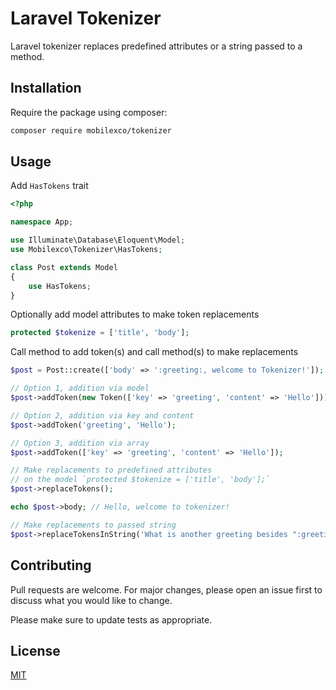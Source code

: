 # Laravel Tokenizer

Laravel tokenizer replaces predefined attributes or a string passed to a method.

## Installation

Require the package using composer:

```bash
composer require mobilexco/tokenizer
```

## Usage

Add `HasTokens` trait

```php
<?php

namespace App;

use Illuminate\Database\Eloquent\Model;
use Mobilexco\Tokenizer\HasTokens;

class Post extends Model
{
    use HasTokens;
}
```

Optionally add model attributes to make token replacements

```php
protected $tokenize = ['title', 'body'];
```

Call method to add token(s) and call method(s) to make replacements

```php
$post = Post::create(['body' => ':greeting:, welcome to Tokenizer!']);

// Option 1, addition via model
$post->addToken(new Token(['key' => 'greeting', 'content' => 'Hello']));

// Option 2, addition via key and content
$post->addToken('greeting', 'Hello');

// Option 3, addition via array
$post->addToken(['key' => 'greeting', 'content' => 'Hello']);

// Make replacements to predefined attributes
// on the model `protected $tokenize = ['title', 'body'];`
$post->replaceTokens();

echo $post->body; // Hello, welcome to tokenizer!

// Make replacements to passed string
$post->replaceTokensInString('What is another greeting besides ":greeting:"'); // What is another greeting besides "Hello"
```

## Contributing
Pull requests are welcome. For major changes, please open an issue first to discuss what you would like to change.

Please make sure to update tests as appropriate.

## License
[MIT](./LICENSE.MD)
